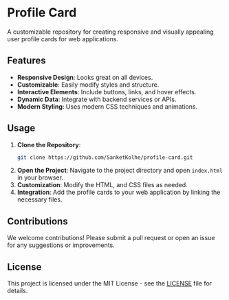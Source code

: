 # Profile Card

A customizable repository for creating responsive and visually appealing user profile cards for web applications.

## Features

- **Responsive Design**: Looks great on all devices.
- **Customizable**: Easily modify styles and structure.
- **Interactive Elements**: Include buttons, links, and hover effects.
- **Dynamic Data**: Integrate with backend services or APIs.
- **Modern Styling**: Uses modern CSS techniques and animations.

## Usage

1. **Clone the Repository**:
   ```bash
   git clone https://github.com/SanketKolhe/profile-card.git
   ```
2. **Open the Project**: Navigate to the project directory and open `index.html` in your browser.
3. **Customization**: Modify the HTML, and CSS files as needed.
4. **Integration**: Add the profile cards to your web application by linking the necessary files.

## Contributions

We welcome contributions! Please submit a pull request or open an issue for any suggestions or improvements.

## License

This project is licensed under the MIT License - see the [LICENSE](LICENSE) file for details.
